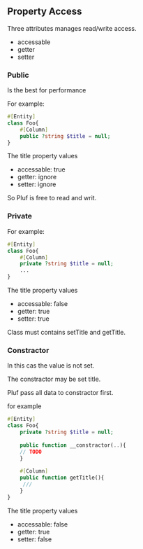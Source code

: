 

## Property Access

Three attributes manages read/write access.

- accessable
- getter
- setter


### Public

Is the best for performance

For example:

```php
#[Entity]
class Foo{
	#[Column]
	public ?string $title = null;
}
```

The title property values

- accessable: true
- getter: ignore
- setter: ignore

So Pluf is free to read and writ.

### Private

For example:

```php
#[Entity]
class Foo{
	#[Column]
	private ?string $title = null;
	...
}
```

The title property values

- accessable: false
- getter: true
- setter: true

Class must contains setTitle and getTitle.

### Constractor

In this cas the value is not set.

The constractor may be set title.

Pluf pass all data to constractor first.

for example


```php
#[Entity]
class Foo{
	private ?string $title = null;
	
	public function __constractor(..){
	// TODO
	}
	
	#[Column]
	public function getTitle(){
	 ///
	}
}
```


The title property values

- accessable: false
- getter: true
- setter: false
